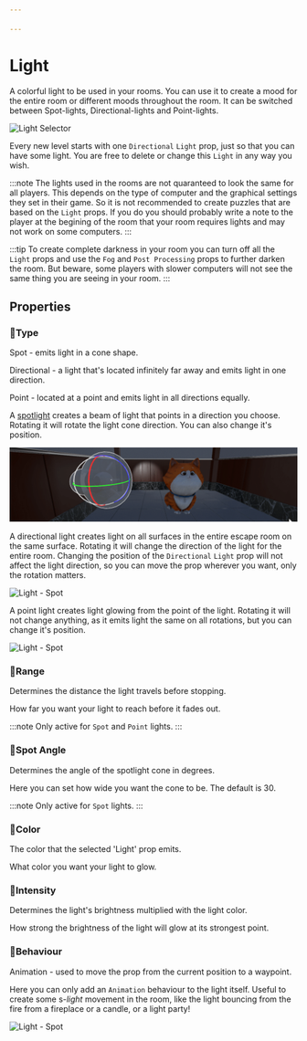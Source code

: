 ```yaml
---

---
```


# Light
A colorful light to be used in your rooms. You can use it to create a mood for the entire room or different moods throughout the room. It can be switched between Spot-lights, Directional-lights and Point-lights. 

![Light Selector](./img/Light-Selector.png)

Every new level starts with one `Directional` `Light` prop, just so that you can have some light. You are free to delete or change this `Light` in any way you wish.

:::note
The lights used in the rooms are not quaranteed to look the same for all players. This depends on the type of computer and the graphical settings they set in their game. So it is not recommended to create puzzles that are based on the `Light` props. If you do you should probably write a note to the player at the begining of the room that your room requires lights and may not work on some computers.
:::

:::tip
To create complete darkness in your room you can turn off all the `Light` props and use the `Fog` and `Post Processing` props to further darken the room. But beware, some players with slower computers will not see the same thing you are seeing in your room.
:::

## Properties

### :small_orange_diamond:Type

<div className="highlight-div">

Spot - emits light in a cone shape.

Directional - a light that's located infinitely far away and emits light in one direction.

Point - located at a point and emits light in all directions equally.
</div>

A [spotlight](https://en.wikipedia.org/wiki/Spotlight_(theatre_lighting)) creates a beam of light that points in a direction you choose. Rotating it will rotate the light cone direction. You can also change it's position.

![Light - Spot](./img/light/light_spot.gif)

A directional light creates light on all surfaces in the entire escape room on the same surface. Rotating it will change the direction of the light for the entire room. Changing the position of the `Directional` `Light` prop will not affect the light direction, so you can move the prop wherever you want, only the rotation matters.

![Light - Spot](./img/light/light_directional.gif)

A point light creates light glowing from the point of the light. Rotating it will not change anything, as it emits light the same on all rotations, but you can change it's position.

![Light - Spot](./img/light/light_point.gif)

### :small_orange_diamond:Range
<div className="highlight-div">
Determines the distance the light travels before stopping.
</div>

How far you want your light to reach before it fades out.

:::note
Only active for `Spot` and `Point` lights.
:::

### :small_orange_diamond:Spot Angle
<div className="highlight-div">
Determines the angle of the spotlight cone in degrees.
</div>

Here you can set how wide you want the cone to be. The default is 30.

:::note
Only active for `Spot` lights.
:::

### :small_orange_diamond:Color
<div className="highlight-div">
The color that the selected 'Light' prop emits.
</div>

What color you want your light to glow.

### :small_orange_diamond:Intensity
<div className="highlight-div">
Determines the light's brightness multiplied with the light color.
</div>

How strong the brightness of the light will glow at its strongest point.

### :small_orange_diamond:Behaviour
<div className="highlight-div">
Animation - used to move the prop from the current position to a waypoint.
</div>

Here you can only add an `Animation` behaviour to the light itself. Useful to create some s-_light_ movement in the room, like the light bouncing from the fire from a fireplace or a candle, or a light party!

![Light - Spot](./img/light/light_party.gif)
